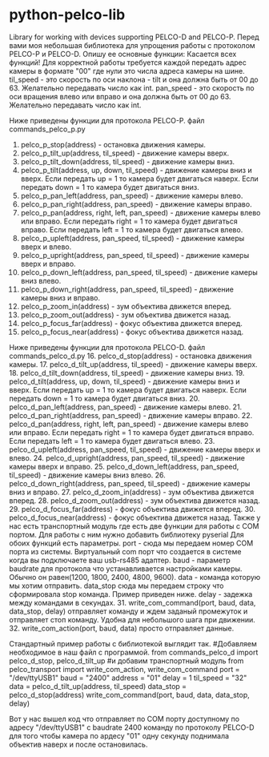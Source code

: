 # python-pelco-lib
Library for working with devices supporting PELCO-D and PELCO-P. 
Перед вами моя небольшая библиотека для упрощения работы с протоколом PELCO-P и PELCO-D. Опишу ее основные функции:
Касается всех функций!
Для корректной работы требуется каждой передать адрес камеры в формате "00" где нули это числа адреса камеры на шине.
til_speed - это скорость по оси наклона - tilt и она должна быть от 00 до 63. Желательно передавать число как int.
pan_speed - это скорость по оси вращения влево или вправо и она должна быть от 00 до 63. Желательно передавать число как int.

Ниже приведены функции для протокола PELCO-P. файл commands_pelco_p.py
1. pelco_p_stop(address) - остановка движения камеры.
2. pelco_p_tilt_up(address, til_speed) - движение камеры вверх.
3. pelco_p_tilt_down(address, til_speed) - движение камеры вниз.
4. pelco_p_tilt(address, up, down, til_speed) - движение камеры вниз и вверх. 
Если передать up = 1 то камера будет двигаться наверх. 
Если передать down = 1 то камера будет двигаться вниз.
5. pelco_p_pan_left(address, pan_speed) - движение камеры влево.
6. pelco_p_pan_right(address, pan_speed) - движение камеры вправо.
7. pelco_p_pan(address, right, left, pan_speed) - движение камеры влево или вправо. 
Если передать right = 1  то камера будет двигаться вправо.
Если передать  left = 1  то камера будет двигаться влево.
8. pelco_p_upleft(address, pan_speed, til_speed) - движение камеры вверх и влево.
9. pelco_p_upright(address, pan_speed, til_speed) - движение камеры вверх и вправо.
10. pelco_p_down_left(address, pan_speed, til_speed) - движение камеры вниз влево.
11. pelco_p_down_right(address, pan_speed, til_speed) - движение камеры вниз и вправо.
12. pelco_p_zoom_in(address) - зум объектива движется вперед.
13. pelco_p_zoom_out(address) - зум объектива движется назад.
14. pelco_p_focus_far(address) - фокус объектива движется вперед.
15. pelco_p_focus_near(address) - фокус объектива движется назад.

Ниже приведены функции для протокола PELCO-D. файл commands_pelco_d.py
16. pelco_d_stop(address) - остановка движения камеры.
17. pelco_d_tilt_up(address, til_speed) - движение камеры вверх.
18. pelco_d_tilt_down(address, til_speed) - движение камеры вниз.
19. pelco_d_tilt(address, up, down, til_speed) - движение камеры вниз и вверх. 
Если передать up = 1 то камера будет двигаться наверх. 
Если передать down = 1 то камера будет двигаться вниз.
20. pelco_d_pan_left(address, pan_speed) - движение камеры влево.
21. pelco_d_pan_right(address, pan_speed) - движение камеры вправо.
22. pelco_d_pan(address, right, left, pan_speed) - движение камеры влево или вправо. 
Если передать right = 1  то камера будет двигаться вправо.
Если передать  left = 1  то камера будет двигаться влево.
23. pelco_d_upleft(address, pan_speed, til_speed) - движение камеры вверх и влево.
24. pelco_d_upright(address, pan_speed, til_speed) - движение камеры вверх и вправо.
25. pelco_d_down_left(address, pan_speed, til_speed) - движение камеры вниз влево.
26. pelco_d_down_right(address, pan_speed, til_speed) - движение камеры вниз и вправо.
27. pelco_d_zoom_in(address) - зум объектива движется вперед.
28. pelco_d_zoom_out(address) - зум объектива движется назад.
29. pelco_d_focus_far(address) - фокус объектива движется вперед.
30. pelco_d_focus_near(address) - фокус объектива движется назад.
Также у нас есть транспортный модуль где есть две функции для работы с COM портом. Для работы с ним нужно добавить библиотеку pyserial
Для обоих функций есть параметры.
port - сюда мы передаем номер COM порта из системы. Виртуальный com порт что создается в системе когда вы подключаете ваш usb-rs485 адаптер.
baud - параметр baudrate для протокола что устанавливается настройками камеры. Обычно он равен(1200, 1800, 2400, 4800, 9600).
data - команда которую мы хотим отправить.
data_stop сюда мы передаем строку что сформировала stop команда. Пример приведен ниже.
delay - задежка между командами в секундах.
31. write_com_command(port, baud, data, data_stop, delay) отправляет команду и ждем заданый промежуток и отправляет стоп команду. Удобна для небольшого шага при движении.
32. write_com_action(port, baud, data) просто отправляет данные.

Стандартный пример работы с библиотекой выглядит так. 
#Добавляем необходимое в наш файл с программой. 
from commands_pelco_d import pelco_d_stop, pelco_d_tilt_up
#и добавим транспортный модуль
from pelco_transport import write_com_action, write_com_command
port = "/dev/ttyUSB1"
baud = "2400"
address = "01"
delay = 1
til_speed = "32"
data = pelco_d_tilt_up(address, til_speed)
data_stop = pelco_d_stop(address)
write_com_command(port, baud, data, data_stop, delay)

Вот у нас вышел код что отправляет по COM порту доступному по адресу "/dev/ttyUSB1" c baudrate 2400 команду по протоколу PELCO-D для того чтобы камера по ардесу "01" одну секунду поднимала объектив наверх и после остановилась.